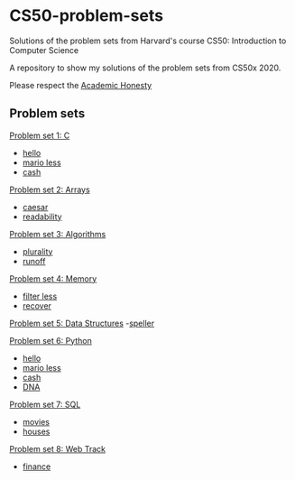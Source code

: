 # CS50-problem-sets
Solutions of the problem sets from Harvard's course CS50: Introduction to Computer Science

A repository to show my solutions of the problem sets from CS50x 2020.

Please respect the [Academic Honesty](https://cs50.harvard.edu/x/2020/honesty/)

## Problem sets

[Problem set 1: C](https://github.com/MarianaOzorio/CS50-problem-sets/tree/main/pset1)
- [hello](https://github.com/MarianaOzorio/CS50-problem-sets/blob/41a26548f78c9ba8f7db0896545ba035bfb82457/pset1/hello.c)
- [mario less](https://github.com/MarianaOzorio/CS50-problem-sets/blob/2ac6150406c123bf6150f5f1c64f75b905ff05e1/pset1/mario.c)
- [cash](https://github.com/MarianaOzorio/CS50-problem-sets/blob/2ac6150406c123bf6150f5f1c64f75b905ff05e1/pset1/cash.c)

[Problem set 2: Arrays](https://github.com/MarianaOzorio/CS50-problem-sets/tree/main/pset2)
- [caesar](https://github.com/MarianaOzorio/CS50-problem-sets/blob/2ac6150406c123bf6150f5f1c64f75b905ff05e1/pset2/caesar.c)
- [readability](https://github.com/MarianaOzorio/CS50-problem-sets/blob/2ac6150406c123bf6150f5f1c64f75b905ff05e1/pset2/readability.c)

[Problem set 3: Algorithms](https://github.com/MarianaOzorio/CS50-problem-sets/tree/main/pset3)
- [plurality](https://github.com/MarianaOzorio/CS50-problem-sets/blob/2ac6150406c123bf6150f5f1c64f75b905ff05e1/pset3/plurality.c)
- [runoff](https://github.com/MarianaOzorio/CS50-problem-sets/blob/2ac6150406c123bf6150f5f1c64f75b905ff05e1/pset3/runoff.c)

[Problem set 4: Memory](https://github.com/MarianaOzorio/CS50-problem-sets/tree/main/pset4)
- [filter less](https://github.com/MarianaOzorio/CS50-problem-sets/tree/main/pset4/filter)
- [recover](https://github.com/MarianaOzorio/CS50-problem-sets/tree/main/pset4/recover)

[Problem set 5: Data Structures](https://github.com/MarianaOzorio/CS50-problem-sets/tree/main/pset5)
-[speller](https://github.com/MarianaOzorio/CS50-problem-sets/tree/main/pset5/speller)

[Problem set 6: Python](https://github.com/MarianaOzorio/CS50-problem-sets/tree/main/pset6)
- [hello](https://github.com/MarianaOzorio/CS50-problem-sets/blob/2ac6150406c123bf6150f5f1c64f75b905ff05e1/pset6/hello.py)
- [mario less](https://github.com/MarianaOzorio/CS50-problem-sets/blob/2ac6150406c123bf6150f5f1c64f75b905ff05e1/pset6/mario.py)
- [cash](https://github.com/MarianaOzorio/CS50-problem-sets/blob/2ac6150406c123bf6150f5f1c64f75b905ff05e1/pset6/cash.py)
- [DNA](https://github.com/MarianaOzorio/CS50-problem-sets/blob/2ac6150406c123bf6150f5f1c64f75b905ff05e1/pset6/dna.py)

[Problem set 7: SQL](https://github.com/MarianaOzorio/CS50-problem-sets/tree/main/pset7)
- [movies](https://github.com/MarianaOzorio/CS50-problem-sets/tree/main/pset7/movies)
- [houses](https://github.com/MarianaOzorio/CS50-problem-sets/tree/main/pset7/houses)

[Problem set 8: Web Track](https://github.com/MarianaOzorio/CS50-problem-sets/tree/main/pset8)
- [finance](https://github.com/MarianaOzorio/CS50-problem-sets/tree/main/pset8/finance)
